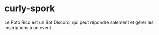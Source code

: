# curly-spork
Le Poto Rico est un Bot Discord, qui peut répondre salement et gérer les inscriptions à un event.

